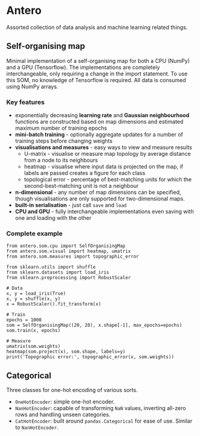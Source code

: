 # Antero

Assorted collection of data analysis and machine learning related things.

## Self-organising map
Minimal implementation of a self-organising map for both a CPU (NumPy) and a GPU (Tensorflow).
The implementations are completely interchangeable, only requiring a change in the import statement.
To use this SOM, no knowledge of Tensorflow is required. All data is consumed using NumPy arrays.

### Key features
* exponentially decreasing **learning rate** and **Gaussian neighbourhood** functions are constructed
    based on map dimensions and estimated maximum number of training epochs
* **mini-batch training** - optionally aggregate updates for a number of training steps before changing weights
* **visualisations and measures** - easy ways to view and measure results
    * U-matrix - visualise or measure map topology by average distance from a node to its neighbours
    * heatmap - visualise where input data is projected on the map, if labels are passed creates a figure for each class
    * topological error - percentage of best-matching units for which the second-best-matching unit is not a neighbour
* **n-dimensional** - any number of map dimensions can be specified,
though visualisations are only supported for two-dimensional maps.
* **built-in serialisation** - just call `save` and `load`
* **CPU and GPU** - fully interchangeable implementations even saving with one and loading with the other

### Complete example
```
from antero.som.cpu import SelfOrganisingMap
from antero.som.visual import heatmap, umatrix
from antero.som.measures import topographic_error

from sklearn.utils import shuffle
from sklearn.datasets import load_iris
from sklearn.preprocessing import RobustScaler

# Data
x, y = load_iris(True)
x, y = shuffle(x, y)
x = RobustScaler().fit_transform(x)

# Train
epochs = 1000
som = SelfOrganisingMap((20, 20), x.shape[-1], max_epochs=epochs)
som.train(x, epochs)

# Measure
umatrix(som.weights)
heatmap(som.project(x), som.shape, labels=y)
print('Topographic error:', topographic_error(x, som.weights))
```

## Categorical

Three classes for one-hot encoding of various sorts.

* `OneHotEncoder`: simple one-hot encoder.
* `NanHotEncoder`: capable of transforming `NaN` values, inverting all-zero rows and handling unseen categories.
* `CatHotEncoder`: built around `pandas.Categorical` for ease of use. Similar to `NanHotEncoder`.
